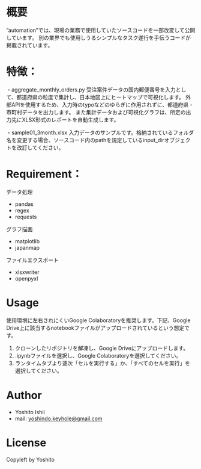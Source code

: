 # 概要
”automation”では、現場の業務で使用していたソースコードを一部改変して公開しています。
別の業界でも使用しうるシンプルなタスク遂行を手伝うコードが掲載されています。

# 特徴：
・aggregate_monthly_orders.py
受注案件データの国内郵便番号を入力として、都道府県の粒度で集計し、日本地図上にヒートマップで可視化します。
外部APIを使用するため、入力時のtypoなどのゆらぎに作用されずに、都道府県・市町村データを出力します。
また集計データおよび可視化グラフは、所定の出力先にXLSX形式のレポートを自動生成します。

・sample01_3month.xlsx
入力データのサンプルです。格納されているフォルダ名を変更する場合、ソースコード内のpathを規定しているinput_dirオブジェクトを改訂してください。

# Requirement：
データ処理
* pandas
* regex
* requests


グラフ描画
* matplotlib
* japanmap

ファイルエクスポート
* xlsxwriter
* openpyxl

# Usage
使用環境に左右されにくいGoogle Colaboratoryを推奨します。下記、Google Drive上に該当するnotebookファイルがアップロードされているという想定です。
1. クローンしたリポジトリを解凍し、Google Driveにアップロードします。
2. .ipynbファイルを選択し、Google Colaboratoryを選択してください。
3. ランタイムタブより逐次「セルを実行する」か、「すべてのセルを実行」を選択してください。

# Author
* Yoshito Ishii
* mail: yoshindo.keyhole@gmail.com

# License
Copyleft by Yoshito
